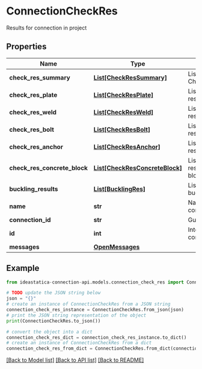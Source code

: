 # ConnectionCheckRes

Results for connection in project

## Properties

Name | Type | Description | Notes
------------ | ------------- | ------------- | -------------
**check_res_summary** | [**List[CheckResSummary]**](CheckResSummary.md) | List of CheckResSummary | [optional] 
**check_res_plate** | [**List[CheckResPlate]**](CheckResPlate.md) | List of check results for plates | [optional] 
**check_res_weld** | [**List[CheckResWeld]**](CheckResWeld.md) | List of check results for welds | [optional] 
**check_res_bolt** | [**List[CheckResBolt]**](CheckResBolt.md) | List of check results for bolts | [optional] 
**check_res_anchor** | [**List[CheckResAnchor]**](CheckResAnchor.md) | List of check results for anchors | [optional] 
**check_res_concrete_block** | [**List[CheckResConcreteBlock]**](CheckResConcreteBlock.md) | List of check results for concrete blocks | [optional] 
**buckling_results** | [**List[BucklingRes]**](BucklingRes.md) | List of results of buckling analysis | [optional] 
**name** | **str** | Name of connection | [optional] 
**connection_id** | **str** | Guid of connection | [optional] 
**id** | **int** | Integer Id of connection | [optional] 
**messages** | [**OpenMessages**](OpenMessages.md) |  | [optional] 

## Example

```python
from ideastatica-connection-api.models.connection_check_res import ConnectionCheckRes

# TODO update the JSON string below
json = "{}"
# create an instance of ConnectionCheckRes from a JSON string
connection_check_res_instance = ConnectionCheckRes.from_json(json)
# print the JSON string representation of the object
print(ConnectionCheckRes.to_json())

# convert the object into a dict
connection_check_res_dict = connection_check_res_instance.to_dict()
# create an instance of ConnectionCheckRes from a dict
connection_check_res_from_dict = ConnectionCheckRes.from_dict(connection_check_res_dict)
```
[[Back to Model list]](../README.md#documentation-for-models) [[Back to API list]](../README.md#documentation-for-api-endpoints) [[Back to README]](../README.md)


